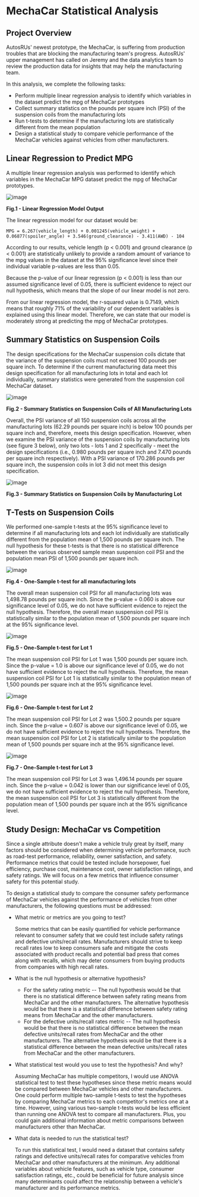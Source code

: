 # MechaCar Statistical Analysis

## Project Overview
AutosRUs' newest prototype, the MechaCar, is suffering from production troubles that are blocking the manufacturing team's progress. AutosRUs' upper management has called on Jeremy and the data analytics team to review the production data for insights that may help the manufacturing team.

In this analysis, we complete the following tasks:

- Perform multiple linear regression analysis to identify which variables in the dataset predict the mpg of MechaCar prototypes
- Collect summary statistics on the pounds per square inch (PSI) of the suspension coils from the manufacturing lots
- Run t-tests to determine if the manufacturing lots are statistically different from the mean population
- Design a statistical study to compare vehicle performance of the MechaCar vehicles against vehicles from other manufacturers. 

## Linear Regression to Predict MPG

A multiple linear regression analysis was performed to identify which variables in the MechaCar MPG dataset predict the mpg of MechaCar prototypes. 

![image](https://user-images.githubusercontent.com/99936542/173261157-0cd1b357-ddf0-441d-b397-90a5fee36a79.png)

<b>Fig.1 - Linear Regression Model Output</b>

The linear regression model for our dataset would be:

```MPG = 6.267(vehicle_length) + 0.001245(vehicle_weight) + 0.06877(spoiler_angle) + 3.546(ground_clearance) - 3.411(AWD) - 104```

According to our results, vehicle length (p < 0.001) and ground clearance (p < 0.001) are statistically unlikely to provide a random amount of variance to the mpg values in the dataset at the 95% significance level since their individual variable p-values are less than 0.05. 

Because the p-value of our linear regression (p < 0.001) is less than our assumed significance level of 0.05, there is sufficient evidence to reject our null hypothesis, which means that the slope of our linear model is not zero.

From our linear regression model, the r-squared value is 0.7149, which means that roughly 71% of the variability of our dependent variables is explained using this linear model. Therefore, we can state that our model is moderately strong at predicting the mpg of MechaCar prototypes.

## Summary Statistics on Suspension Coils

The design specifications for the MechaCar suspension coils dictate that the variance of the suspension coils must not exceed 100 pounds per square inch. To determine if the current manufacturing data meet this design specification for all manufacturing lots in total and each lot individually, summary statistics were generated from the suspension coil MechaCar dataset.

![image](https://user-images.githubusercontent.com/99936542/173271490-4abf7f70-197e-41db-9e45-eb1c63537062.png)

<b>Fig.2 - Summary Statistics on Suspension Coils of All Manufacturing Lots</b>

Overall, the PSI variance of all 150 suspension coils across all the manufacturing lots (62.29 pounds per square inch) is below 100 pounds per square inch and, therefore, meets this design specification. However, when we examine the PSI variance of the suspension coils by manufacturing lots (see figure 3 below), only two lots - lots 1 and 2 specifically - meet the design specifications (i.e., 0.980 pounds per square inch and 7.470 pounds per square inch respectively). With a PSI variance of 170.286 pounds per square inch, the suspension coils in lot 3 did not meet this design specification.

![image](https://user-images.githubusercontent.com/99936542/173273409-9998d09e-6bb7-486c-ad65-7b0dd019f3b2.png)

<b>Fig.3 - Summary Statistics on Suspension Coils by Manufacturing Lot</b>

## T-Tests on Suspension Coils

We performed one-sample t-tests at the 95% significance level to determine if all manufacturing lots and each lot individually are statistically different from the population mean of 1,500 pounds per square inch. The null hypothesis for these t-tests is that there is no statistical difference between the various observed sample mean suspension coil PSI and the population mean PSI of 1,500 pounds per square inch.

![image](https://user-images.githubusercontent.com/99936542/173273537-6bf36af2-e599-4423-a734-a1e8fdd501a0.png)

<b>Fig.4 - One-Sample t-test for all manufacturing lots</b>

The overall mean suspension coil PSI for all manufacturing lots was 1,498.78 pounds per square inch. Since the p-value = 0.060 is above our significance level of 0.05, we do not have sufficient evidence to reject the null hypothesis. Therefore, the overall mean suspension coil PSI is statistically similar to the population mean of 1,500 pounds per square inch at the 95% significance level.

![image](https://user-images.githubusercontent.com/99936542/173273547-8a8f7d01-5f37-44e9-b23e-6ca3deb8ad6d.png)

<b>Fig.5 - One-Sample t-test for Lot 1</b>

The mean suspension coil PSI for Lot 1 was 1,500 pounds per square inch. Since the p-value = 1.0 is above our significance level of 0.05, we do not have sufficient evidence to reject the null hypothesis. Therefore, the mean suspension coil PSI for Lot 1 is statistically similar to the population mean of 1,500 pounds per square inch at the 95% significance level.

![image](https://user-images.githubusercontent.com/99936542/173273558-dfa7f515-1210-4d85-9612-51843c7c3866.png)

<b>Fig.6 - One-Sample t-test for Lot 2</b>

The mean suspension coil PSI for Lot 2 was 1,500.2 pounds per square inch. Since the p-value = 0.607 is above our significance level of 0.05, we do not have sufficient evidence to reject the null hypothesis. Therefore, the mean suspension coil PSI for Lot 2 is statistically similar to the population mean of 1,500 pounds per square inch at the 95% significance level.

![image](https://user-images.githubusercontent.com/99936542/173273571-e7bb82a4-d7af-4da1-975d-c224acf4063a.png)

<b>Fig.7 - One-Sample t-test for Lot 3</b>

The mean suspension coil PSI for Lot 3 was 1,496.14 pounds per square inch. Since the p-value = 0.042 is lower than our significance level of 0.05, we do not have sufficient evidence to reject the null hypothesis. Therefore, the mean suspension coil PSI for Lot 3 is statistically different from the population mean of 1,500 pounds per square inch at the 95% significance level.

## Study Design: MechaCar vs Competition

Since a single attribute doesn't make a vehicle truly great by itself, many factors should be considered when determining vehicle performance, such as road-test performance, reliability, owner satisfaction, and safety. Performance metrics that could be tested include horsepower, fuel efficiency, purchase cost, maintenance cost, owner satisfaction ratings, and safety ratings. We will focus on a few metrics that influence consumer safety for this potential study.

To design a statistical study to compare the consumer safety performance of MechaCar vehicles against the performance of vehicles from other manufacturers, the following questions must be addressed:

- What metric or metrics are you going to test? 

    Some metrics that can be easily quantified for vehicle performance relevant to consumer safety that we could test include safety ratings and defective units/recall rates. Manufacturers should strive to keep recall rates low to keep consumers safe and mitigate the costs associated with product recalls and potential bad press that comes along with recalls, which may deter consumers from buying products from companies with high recall rates.

- What is the null hypothesis or alternative hypothesis?

    - For the safety rating metric -- The null hypothesis would be that there is no statistical difference between safety rating means from MechaCar and the other manufacturers. The alternative hypothesis would be that there is a statistical difference between safety rating means from MechaCar and the other manufacturers.
    - For the defective units/recall rates metric -- The null hypothesis would be that there is no statistical difference between the mean defective units/recall rates from MechaCar and the other manufacturers. The alternative hypothesis would be that there is a statistical difference between the mean defective units/recall rates from MechaCar and the other manufacturers.

- What statistical test would you use to test the hypothesis? And why?

    Assuming MechaCar has multiple competitors, I would use ANOVA statistical test to test these hypotheses since these metric means would be compared between MechaCar vehicles and other manufacturers. One could perform multiple two-sample t-tests to test the hypotheses by comparing MechaCar metrics to each competitor's metrics one at a time. However, using various two-sample t-tests would be less efficient than running one ANOVA test to compare all manufacturers. Plus, you could gain additional information about metric comparisons between manufacturers other than MechaCar.

- What data is needed to run the statistical test?
 
    To run this statistical test, I would need a dataset that contains safety ratings and defective units/recall rates for comparative vehicles from MechaCar and other manufacturers at the minimum. Any additional variables about vehicle features, such as vehicle type, consumer satisfaction ratings, etc., could be beneficial for future analysis since many determinants could affect the relationship between a vehicle's manufacturer and its performance metrics. 